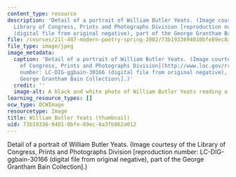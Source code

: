 ```yaml
---
content_type: resource
description: 'Detail of a portrait of William Butler Yeats. (Image courtesy of the
  Library of Congress, Prints and Photographs Division [reproduction number: LC-DIG-ggbain-30166
  (digital file from original negative), part of the George Grantham Bain Collection].)'
file: /courses/21l-487-modern-poetry-spring-2002/73b1933694010bfe89ec8a3fb862a012_21l-487s02-th.jpg
file_type: image/jpeg
image_metadata:
  caption: 'Detail of a portrait of William Butler Yeats. (Image courtesy of the [Library
    of Congress, Prints and Photographs Division](http://www.loc.gov/rr/print/) \[reproduction
    number: LC-DIG-ggbain-30166 (digital file from original negative), part of the
    George Grantham Bain Collection\].)'
  credit: ''
  image-alt: A black and white photo of William Butler Yeats reading a book.
learning_resource_types: []
ocw_type: OCWImage
resourcetype: Image
title: William Butler Yeats (thumbnail)
uid: 73b19336-9401-0bfe-89ec-8a3fb862a012
---
```

Detail of a portrait of William Butler Yeats. (Image courtesy of the Library of Congress, Prints and Photographs Division [reproduction number: LC-DIG-ggbain-30166 (digital file from original negative), part of the George Grantham Bain Collection].)

